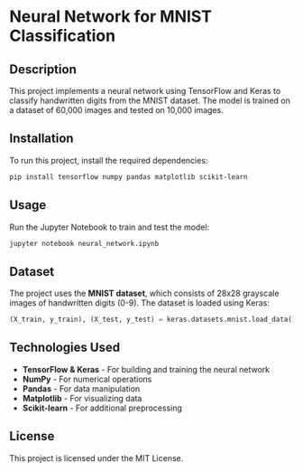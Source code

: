 # Neural Network for MNIST Classification

## Description
This project implements a neural network using TensorFlow and Keras to classify handwritten digits from the MNIST dataset. The model is trained on a dataset of 60,000 images and tested on 10,000 images.

## Installation
To run this project, install the required dependencies:

```bash
pip install tensorflow numpy pandas matplotlib scikit-learn
```

## Usage
Run the Jupyter Notebook to train and test the model:

```bash
jupyter notebook neural_network.ipynb
```

## Dataset
The project uses the **MNIST dataset**, which consists of 28x28 grayscale images of handwritten digits (0-9). The dataset is loaded using Keras:

```python
(X_train, y_train), (X_test, y_test) = keras.datasets.mnist.load_data()
```

## Technologies Used
- **TensorFlow & Keras** - For building and training the neural network
- **NumPy** - For numerical operations
- **Pandas** - For data manipulation
- **Matplotlib** - For visualizing data
- **Scikit-learn** - For additional preprocessing


## License
This project is licensed under the MIT License.
